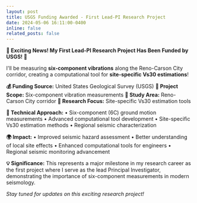 ```yaml
---
layout: post
title: USGS Funding Awarded - First Lead-PI Research Project
date: 2024-05-06 16:11:00-0400
inline: false
related_posts: false
---
```


**🚀 Exciting News! My First Lead-PI Research Project Has Been Funded by USGS! 🎉**

I'll be measuring **six-component vibrations** along the Reno-Carson City corridor, creating a computational tool for **site-specific Vs30 estimations**!

**💰 Funding Source:** United States Geological Survey (USGS)
**🎯 Project Scope:** Six-component vibration measurements
**📍 Study Area:** Reno-Carson City corridor
**🔬 Research Focus:** Site-specific Vs30 estimation tools

**🔬 Technical Approach:**
• Six-component (6C) ground motion measurements
• Advanced computational tool development
• Site-specific Vs30 estimation methods
• Regional seismic characterization

**🌍 Impact:**
• Improved seismic hazard assessment
• Better understanding of local site effects
• Enhanced computational tools for engineers
• Regional seismic monitoring advancement

**💡 Significance:** This represents a major milestone in my research career as the first project where I serve as the lead Principal Investigator, demonstrating the importance of six-component measurements in modern seismology.

*Stay tuned for updates on this exciting research project!*
